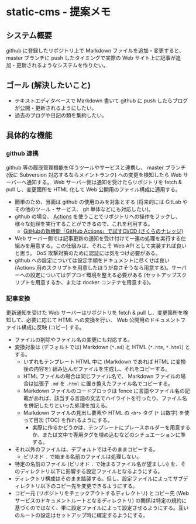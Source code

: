 # static-cms - 提案メモ

## システム概要

github に登録したリポジトリ上で Markdown ファイルを追加・変更すると、 master ブランチに push したタイミングで実際の Web サイト上に記事が追加・更新されるようなシステムを作りたい。

## ゴール (解決したいこと)

- テキストエディタベースで Markdown 書いて github に push したらブログが公開・更新されるようにしたい。
- 過去のブログや日記の類を集約したい。

## 具体的な機能

### github 連携

github 等の履歴管理機能を伴うツールやサービスと連携し、 master ブランチ (仮に Subversion 対応するならメイントランク) への変更を検知したら Web サーバーへ通知する。 Web サーバー側は通知を受けたらリポジトリを fetch &amp; pull し、変更箇所を HTML 化して Web 公開用のファイル構成に適用する。

- 簡単のため、当面は github の使用のみを対象とする (将来的には GitLab やその他のツール・サービス、 git 単体などにも対応したい)。
- github の場合、 [Actions](https://github.com/marketplace?type=actions) を使うことでリポジトリへの操作をフックし、様々な処理を実行することができるので、これを利用する。
  - [GitHubの新機能「GitHub Actions」で試すCI/CD (さくらのナレッジ)](https://knowledge.sakura.ad.jp/23478/)
- Web サーバー側では記事更新の通知を受け付けて一連の処理を実行する仕組みを用意する。この仕組みは、それこそ Web API として実装すれば良いと思う。 DoS 攻撃対策のために認証には気をつけ必要がある。
- github への設定については設定手順をドキュメントに尽くせば良い (Actions 用のスクリプトを用意したほうが良さそうなら用意する)。サーバーへの設定についてはデプロイ環境を整える必要がある (セットアップスクリプトを用意するか、または docker コンテナを用意する)。

### 記事変換

更新通知を受けた Web サーバーはリポジトリを fetch &amp; pull し、変更箇所を検知して、必要に応じて HTML への変換を行い、 Web 公開用のドキュメントファイル構成に反映 (コピー) する。

- ファイルの削除やファイル名の変更にも対応する。
- 変換対象は (デフォルトでは) Markdown (`*.md`) と HTML (`*.htm`, `*.html`) とする。
  - いずれもテンプレート HTML 中に (Markdown であれば HTML に変換後の内容を) 組み込んだファイルを生成し、それをコピーする。
  - HTML ファイルの場合は同じファイル名で、 Markdown ファイルの場合は拡張子 `.md` を `.html` に置き換えたファイル名でコピーする。
  - Markdown ファイルのコードブロックは fence に言語やファイル名の記載があれば、該当する言語の文法でハイライトを行ったり、ファイル名を併記したりといった処理を加える。
  - Markdown ファイルの見出し要素や HTML の `<h*>` タグ (`*` は数字) を使って目次 (TOC) を作れるようにする。
    - 実際に作るかどうかは、テンプレートにプレースホルダーを用意するか、または文中で専用タグを埋め込むなどのシチュエーションに準ずる。
- それ以外のファイルは、デフォルトではそのままコピーする。
  - ピリオド `.` で始まる名前のファイルは処理しない。
- 特定の名前のファイル (ピリオド `.` で始まるファイル名が望ましい) を、そのディレクトリ以下に影響する設定ファイルとなるようにする。
- ディレクトリ構成はそのまま踏襲する。但し、設定ファイルによってサブディレクトリ以下のコピー先を変更できるようにする。
- コピー元 (リポジトリをチェックアウトするディレクトリ) とコピー先 (Web サービスのドキュメントルートとなるディレクトリ) の関係は特定の規約に基づくのではなく、単に設定ファイルによって設定させるようにする。互いのルートの設定はセットアップ時に確定するようにする。
